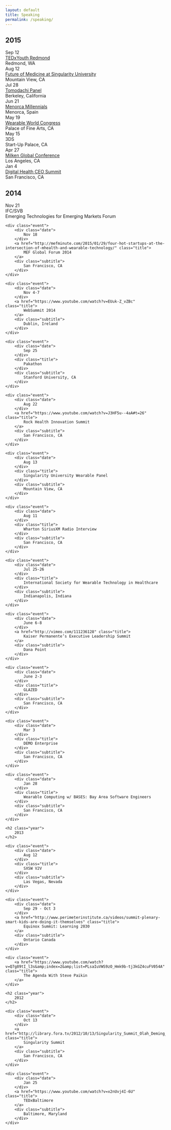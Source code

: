 ```yaml
---
layout: default
title: Speaking
permalink: /speaking/
---
```


<div class="speaking">
    <h2 class="year">
        2015
    </h2>
    <div class="event">
        <div class="date">
            Sep 12
        </div>
        <a href="http://tedxredmond.com/tedxyouthredmond-2015/" class="title">
            TEDxYouth Redmond
        </a>
        <div class="subtitle">
            Redmond, WA
        </div>
    </div>
    <div class="event">
        <div class="date">
            Aug 12
        </div>
        <a href="https://wwed812.splashthat.com/" class="title">
            Future of Medicine at Singularity University
        </a>
        <div class="subtitle">
            Mountain View, CA
        </div>
    </div>
    <div class="event">
        <div class="date">
            Jul 28
        </div>
        <a href="http://www.ayusa.org/tomodachi" class="title">
            Tomodachi Panel
        </a>
        <div class="subtitle">
            Berkeley, California
        </div>
    </div>
    <div class="event">
        <div class="date">
            Jun 21
        </div>
        <a href="http://www.menorcamillennials.com/" class="title">
            Menorca Millennials
        </a>
        <div class="subtitle">
            Menorca, Spain
        </div>
    </div>
    <div class="event">
        <div class="date">
            May 19
        </div>
        <a href="https://events.bizzabo.com/wearableworldcongress" class="title">
            Wearable World Congress
        </a>
        <div class="subtitle">
            Palace of Fine Arts, CA
        </div>
    </div>
    <div class="event">
        <div class="date">
            May 15
        </div>
        <div class="title">
            3DS
        </div>
        <div class="subtitle">
            Start-Up Palace, CA
        </div>
    </div>
    <div class="event">
        <div class="date">
            Apr 27
        </div>
        <a href="http://www.milkeninstitute.org/events/conferences/global-conference/global-conference-2015/panel-detail/5417" class="title">
            Milken Global Conference
        </a>
        <div class="subtitle">
            Los Angeles, CA
        </div>
    </div>
    <div class="event">
        <div class="date">
            Jan 4
        </div>
        <a href="http://rockhealth.com/event/ceo-summit/" class="title">
            Digital Health CEO Summit
        </a>
        <div class="subtitle">
            San Francisco, CA
        </div>
    </div>
    <h2 class="year">
        2014
    </h2>
    <div class="event">
        <div class="date">
            Nov 21
        </div>
        <div class="title">
            IFC/SVB
        </div>
        <div class="subtitle">
            Emerging Technologies for Emerging Markets Forum
        </div>
    </div>

    <div class="event">
        <div class="date">
            Nov 18
        </div>
        <a href="http://mefminute.com/2015/01/29/four-hot-startups-at-the-intersection-of-mhealth-and-wearable-technology/" class="title">
            MEF Global Forum 2014
        </a>
        <div class="subtitle">
            San Francisco, CA
        </div>
    </div>

    <div class="event">
        <div class="date">
            Nov 4-7
        </div>
        <a href="https://www.youtube.com/watch?v=EUuk-Z_vZBc" class="title">
            WebSummit 2014
        </a>
        <div class="subtitle">
            Dublin, Ireland
        </div>
    </div>

    <div class="event">
        <div class="date">
            Sep 25
        </div>
        <div class="title">
            Pakathon
        </div>
        <div class="subtitle">
            Stanford University, CA
        </div>
    </div>

    <div class="event">
        <div class="date">
            Aug 22
        </div>
        <a href="https://www.youtube.com/watch?v=J3HF5u--4aA#t=26" class="title">
            Rock Health Innovation Summit
        </a>
        <div class="subtitle">
            San Francisco, CA
        </div>
    </div>

    <div class="event">
        <div class="date">
            Aug 13
        </div>
        <div class="title">
            Singularity University Wearable Panel
        </div>
        <div class="subtitle">
            Mountain View, CA
        </div>
    </div>

    <div class="event">
        <div class="date">
            Aug 11
        </div>
        <div class="title">
            Wharton SiriusXM Radio Interview
        </div>
        <div class="subtitle">
            San Francisco, CA
        </div>
    </div>

    <div class="event">
        <div class="date">
            Jul 25-26
        </div>
        <div class="title">
            International Society for Wearable Technology in Healthcare
        </div>
        <div class="subtitle">
            Indianapolis, Indiana
        </div>
    </div>

    <div class="event">
        <div class="date">
            June 6-8
        </div>
        <a href="http://vimeo.com/111236128" class="title">
            Kaiser Permanente’s Executive Leadership Summit
        </a>
        <div class="subtitle">
            Dana Point
        </div>
    </div>

    <div class="event">
        <div class="date">
            June 2-3
        </div>
        <div class="title">
            GLAZED
        </div>
        <div class="subtitle">
            San Francisco, CA
        </div>
    </div>

    <div class="event">
        <div class="date">
            Mar 3
        </div>
        <div class="title">
            DEMO Enterprise
        </div>
        <div class="subtitle">
            San Francisco, CA
        </div>
    </div>

    <div class="event">
        <div class="date">
            Jan 28
        </div>
        <div class="title">
            Wearable Computing w/ BASES: Bay Area Software Engineers
        </div>
        <div class="subtitle">
            San Francisco, CA
        </div>
    </div>

    <h2 class="year">
        2013
    </h2>

    <div class="event">
        <div class="date">
            Aug 12
        </div>
        <div class="title">
            SXSW V2V
        </div>
        <div class="subtitle">
            Las Vegas, Nevada
        </div>
    </div>

    <div class="event">
        <div class="date">
            Sep 29 - Oct 3
        </div>
        <a href="http://www.perimeterinstitute.ca/videos/summit-plenary-smart-kids-are-doing-it-themselves" class="title">
            Equinox Summit: Learning 2030
        </a>
        <div class="subtitle">
            Ontario Canada
        </div>
    </div>

    <div class="event">
        <a href="https://www.youtube.com/watch?v=Q7g89tI_l3s&amp;index=2&amp;list=PLsaIuVWS9zO_Hmk9b-tj3kGZ4cuFV054A" class="title">
            The Agenda With Steve Paikin
        </a>
    </div>

    <h2 class="year">
        2012
    </h2>

    <div class="event">
        <div class="date">
            Oct 13
        </div>
        <a href="http://library.fora.tv/2012/10/13/Singularity_Summit_Olah_Deming__Other_Thiel_Fellows" class="title">
            Singularity Summit
        </a>
        <div class="subtitle">
            San Francisco, CA
        </div>
    </div>

    <div class="event">
        <div class="date">
            Jan 25
        </div>
        <a href="https://www.youtube.com/watch?v=x2nUvj4I-6U" class="title">
            TEDxBaltimore
        </a>
        <div class="subtitle">
            Baltimore, Maryland
        </div>
    </div>
</div>
